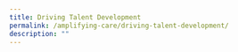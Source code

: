 ```yaml
---
title: Driving Talent Development
permalink: /amplifying-care/driving-talent-development/
description: ""
---
```

